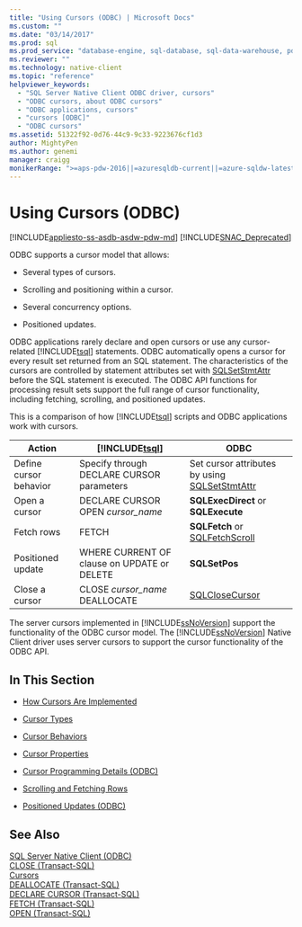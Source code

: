 ```yaml
---
title: "Using Cursors (ODBC) | Microsoft Docs"
ms.custom: ""
ms.date: "03/14/2017"
ms.prod: sql
ms.prod_service: "database-engine, sql-database, sql-data-warehouse, pdw"
ms.reviewer: ""
ms.technology: native-client
ms.topic: "reference"
helpviewer_keywords: 
  - "SQL Server Native Client ODBC driver, cursors"
  - "ODBC cursors, about ODBC cursors"
  - "ODBC applications, cursors"
  - "cursors [ODBC]"
  - "ODBC cursors"
ms.assetid: 51322f92-0d76-44c9-9c33-9223676cf1d3
author: MightyPen
ms.author: genemi
manager: craigg
monikerRange: ">=aps-pdw-2016||=azuresqldb-current||=azure-sqldw-latest||>=sql-server-2016||=sqlallproducts-allversions||>=sql-server-linux-2017||=azuresqldb-mi-current"
---
```

# Using Cursors (ODBC)
[!INCLUDE[appliesto-ss-asdb-asdw-pdw-md](../../includes/appliesto-ss-asdb-asdw-pdw-md.md)]
[!INCLUDE[SNAC_Deprecated](../../includes/snac-deprecated.md)]

  ODBC supports a cursor model that allows:  
  
-   Several types of cursors.  
  
-   Scrolling and positioning within a cursor.  
  
-   Several concurrency options.  
  
-   Positioned updates.  
  
 ODBC applications rarely declare and open cursors or use any cursor-related [!INCLUDE[tsql](../../includes/tsql-md.md)] statements. ODBC automatically opens a cursor for every result set returned from an SQL statement. The characteristics of the cursors are controlled by statement attributes set with [SQLSetStmtAttr](../../relational-databases/native-client-odbc-api/sqlsetstmtattr.md) before the SQL statement is executed. The ODBC API functions for processing result sets support the full range of cursor functionality, including fetching, scrolling, and positioned updates.  
  
 This is a comparison of how [!INCLUDE[tsql](../../includes/tsql-md.md)] scripts and ODBC applications work with cursors.  
  
|Action|[!INCLUDE[tsql](../../includes/tsql-md.md)]|ODBC|  
|------------|------------------------|----------|  
|Define cursor behavior|Specify through DECLARE CURSOR parameters|Set cursor attributes by using [SQLSetStmtAttr](../../relational-databases/native-client-odbc-api/sqlsetstmtattr.md)|  
|Open a cursor|DECLARE CURSOR OPEN *cursor_name*|**SQLExecDirect** or **SQLExecute**|  
|Fetch rows|FETCH|**SQLFetch** or [SQLFetchScroll](../../relational-databases/native-client-odbc-api/sqlfetchscroll.md)|  
|Positioned update|WHERE CURRENT OF clause on UPDATE or DELETE|**SQLSetPos**|  
|Close a cursor|CLOSE *cursor_name* DEALLOCATE|[SQLCloseCursor](../../relational-databases/native-client-odbc-api/sqlclosecursor.md)|  
  
 The server cursors implemented in [!INCLUDE[ssNoVersion](../../includes/ssnoversion-md.md)] support the functionality of the ODBC cursor model. The [!INCLUDE[ssNoVersion](../../includes/ssnoversion-md.md)] Native Client driver uses server cursors to support the cursor functionality of the ODBC API.  
  
## In This Section  
  
-   [How Cursors Are Implemented](../../relational-databases/native-client-odbc-cursors/implementation/how-cursors-are-implemented.md)  
  
-   [Cursor Types](../../relational-databases/native-client-odbc-cursors/cursor-types.md)  
  
-   [Cursor Behaviors](../../relational-databases/native-client-odbc-cursors/cursor-behaviors.md)  
  
-   [Cursor Properties](../../relational-databases/native-client-odbc-cursors/properties/cursor-properties.md)  
  
-   [Cursor Programming Details &#40;ODBC&#41;](../../relational-databases/native-client-odbc-cursors/programming/cursor-programming-details-odbc.md)  
  
-   [Scrolling and Fetching Rows](../../relational-databases/native-client-odbc-cursors/scrolling-and-fetching-rows.md)  
  
-   [Positioned Updates &#40;ODBC&#41;](../../relational-databases/native-client-odbc-cursors/positioned-updates-odbc.md)  
  
## See Also  
 [SQL Server Native Client &#40;ODBC&#41;](../../relational-databases/native-client/odbc/sql-server-native-client-odbc.md)   
 [CLOSE &#40;Transact-SQL&#41;](../../t-sql/language-elements/close-transact-sql.md)   
 [Cursors](../../relational-databases/cursors.md)   
 [DEALLOCATE &#40;Transact-SQL&#41;](../../t-sql/language-elements/deallocate-transact-sql.md)   
 [DECLARE CURSOR &#40;Transact-SQL&#41;](../../t-sql/language-elements/declare-cursor-transact-sql.md)   
 [FETCH &#40;Transact-SQL&#41;](../../t-sql/language-elements/fetch-transact-sql.md)   
 [OPEN &#40;Transact-SQL&#41;](../../t-sql/language-elements/open-transact-sql.md)  
  
  
